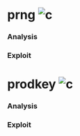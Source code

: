 # prng ![c](https://img.shields.io/badge/solved-success)
### Analysis
### Exploit

# prodkey ![c](https://img.shields.io/badge/solved-success)
### Analysis
### Exploit
